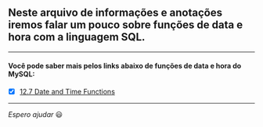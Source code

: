 ## Neste arquivo de informações e anotações iremos falar um pouco sobre funções de data e hora com a linguagem SQL.

---

#### Você pode saber mais pelos links abaixo de funções de data e hora do MySQL:

- [x] [12.7 Date and Time Functions](https://dev.mysql.com/doc/refman/8.0/en/date-and-time-functions.html)

---

_Espero ajudar_ :smiley:
